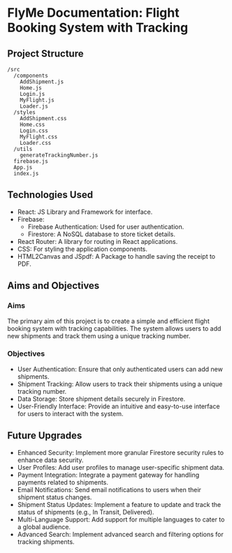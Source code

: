 # FlyMe Documentation: Flight Booking System with Tracking

## Project Structure
```
/src
  /components
    AddShipment.js
    Home.js
    Login.js
    MyFlight.js
    Loader.js
  /styles
    AddShipment.css
    Home.css
    Login.css
    MyFlight.css
    Loader.css
  /utils
    generateTrackingNumber.js
  firebase.js
  App.js
  index.js
```

## Technologies Used
* React: JS Library and Framework for interface.
* Firebase: 
    * Firebase Authentication: Used for user authentication.
    * Firestore: A NoSQL database to store ticket details.
* React Router: A library for routing in React applications.
* CSS: For styling the application components.
* HTML2Canvas and JSpdf: A Package to handle saving the receipt to PDF.

## Aims and Objectives

### Aims
The primary aim of this project is to create a simple and efficient flight booking system with tracking capabilities. The system allows users to add new shipments and track them using a unique tracking number.

### Objectives
* User Authentication: Ensure that only authenticated users can add new shipments.
* Shipment Tracking: Allow users to track their shipments using a unique tracking number.
* Data Storage: Store shipment details securely in Firestore.
* User-Friendly Interface: Provide an intuitive and easy-to-use interface for users to interact with the system.

## Future Upgrades
* Enhanced Security: Implement more granular Firestore security rules to enhance data security.
* User Profiles: Add user profiles to manage user-specific shipment data.
* Payment Integration: Integrate a payment gateway for handling payments related to shipments.
* Email Notifications: Send email notifications to users when their shipment status changes.
* Shipment Status Updates: Implement a feature to update and track the status of shipments (e.g., In Transit, Delivered).
* Multi-Language Support: Add support for multiple languages to cater to a global audience.
* Advanced Search: Implement advanced search and filtering options for tracking shipments.
